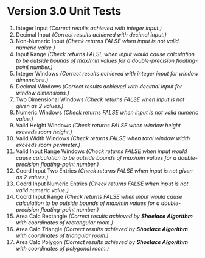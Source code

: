# Version 3.0 Unit Tests

1. Integer Input *(Correct results achieved with integer input.)*
2. Decimal Input *(Correct results achieved with decimal input.)*
3. Non-Numeric Input *(Check returns FALSE when input is not valid numeric value.)*
4. Input Range *(Check returns FALSE when input would cause calculation to be outside bounds of max/min values for a double-precision floating-point number.)*
5. Integer Windows *(Correct results achieved with integer input for window dimensions.)*
6. Decimal Windows *(Correct results achieved with decimal input for window dimensions.)*
7. Two Dimensional Windows *(Check returns FALSE when input is not given as 2 values.)*
8. Numeric Windows *(Check returns FALSE when input is not valid numeric value.)*
9. Valid Height Windows *(Check returns FALSE when window height exceeds room height.)*
10. Valid Width Windows *(Check returns FALSE when total window width exceeds room perimeter.)*
11. Valid Input Range Windows *(Check returns FALSE when input would cause calculation to be outside bounds of max/min values for a double-precision floating-point number.)*
12. Coord Input Two Entries *(Check returns FALSE when input is not given as 2 values.)*
13. Coord Input Numeric Entries *(Check returns FALSE when input is not valid numeric value.)*
14. Coord Input Range *(Check returns FALSE when input would cause calculation to be outside bounds of max/min values for a double-precision floating-point number.)*
15. Area Calc Rectangle *(Correct results achieved by **Shoelace Algorithm** with coordinates of rectangular room.)*
16. Area Calc Triangle *(Correct results achieved by **Shoelace Algorithm** with coordinates of triangular room.)*
17. Area Calc Polygon *(Correct results achieved by **Shoelace Algorithm** with coordinates of polygonal room.)*
